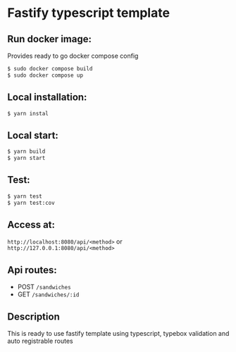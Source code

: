 # Fastify typescript template

## Run docker image:

Provides ready to go docker compose config

```bash
$ sudo docker compose build
$ sudo docker compose up
```

## Local installation:

```bash
$ yarn instal
```

## Local start:

```bash
$ yarn build
$ yarn start
```

## Test:

```bash
$ yarn test
$ yarn test:cov
```

## Access at:

`http://localhost:8080/api/<method>` or `http://127.0.0.1:8080/api/<method>`

## Api routes:

- POST `/sandwiches`
- GET `/sandwiches/:id`

## Description

This is ready to use fastify template using typescript, typebox validation and auto registrable routes
